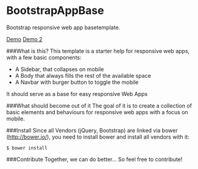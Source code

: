 BootstrapAppBase
=======
Bootstrap responsive web app basetemplate.

[Demo](http://diamonddev.com/demo/BootstrapAppBase/)
[Demo 2](http://diamonddev.com/demo/Cashpoint/)


###What is this?
This template is a starter help for responsive web apps, with a few basic components:

* A Sidebar, that collapses on mobile
* A Body that always fills the rest of the available space
* A Navbar with burger button to toggle the mobile

It should serve as a base for easy responsive Web Apps

###What should become out of it
The goal of it is to create a collection of basic elements and behaviours for responsive web apps with a focus on mobile.

###Install
 Since all Vendors (jQuery, Bootstrap) are linked via bower (http://bower.io/), you need to install bower and install all vendors with it:

 	$ bower install

###Contribute
 Together, we can do better... So feel free to contribute!
